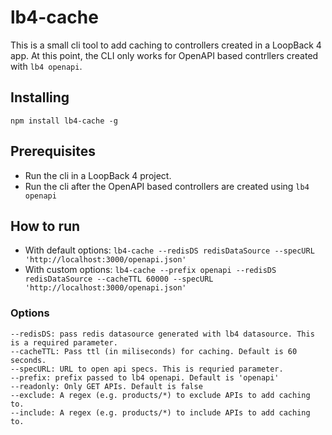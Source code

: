 # lb4-cache

This is a small cli tool to add caching to controllers created in a LoopBack 4 app.
At this point, the CLI only works for OpenAPI based contrllers created with `lb4 openapi`.

## Installing

`npm install lb4-cache -g`

## Prerequisites

- Run the cli in a LoopBack 4 project.
- Run the cli after the OpenAPI based controllers are created using `lb4 openapi`

## How to run

- With default options: `lb4-cache --redisDS redisDataSource --specURL 'http://localhost:3000/openapi.json'`
- With custom options: `lb4-cache --prefix openapi --redisDS redisDataSource --cacheTTL 60000 --specURL 'http://localhost:3000/openapi.json'`

### Options

```
--redisDS: pass redis datasource generated with lb4 datasource. This is a required parameter.
--cacheTTL: Pass ttl (in miliseconds) for caching. Default is 60 seconds. 
--specURL: URL to open api specs. This is requried parameter.
--prefix: prefix passed to lb4 openapi. Default is 'openapi'
--readonly: Only GET APIs. Default is false
--exclude: A regex (e.g. products/*) to exclude APIs to add caching to.
--include: A regex (e.g. products/*) to include APIs to add caching to.
```
